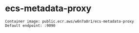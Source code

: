 # ecs-metadata-proxy

```
Container image: public.ecr.aws/w6n7a8r1/ecs-metadata-proxy
Default endpoint: :9090 
```
